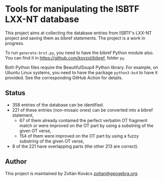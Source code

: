 # Tools for manipulating the ISBTF LXX-NT database

This project aims at collecting the database entries from ISBTF's LXX-NT
project and saving them as bibref statements. The project is a work in progress.

To run `generate-brst.py`, you need to have the bibref Python module also.
You can find it in https://github.com/kovzol/bibref, folder `py`.

Both Python files require the BeautifulSoup4 Python library. For example,
on Ubuntu Linux systems, you need to have the package `python3-bs4` to have
it provided. See the corresponding GitHub Action for details.

## Status

* 358 entries of the database can be identified.
* 221 of these entries (non-mosaic ones) can be converted into a bibref statement,
  - 67 of them already contained the perfect verbatim OT fragment match
    or were improved on the OT part by using a substring of the given OT verse,
  - 154 of them were improved on the OT part by using a fuzzy substring of the given OT verse,
* 8 of the 221 have overlapping parts (the other 213 are correct).

## Author

This project is maintained by Zoltán Kovács <zoltan@geogebra.org>.
